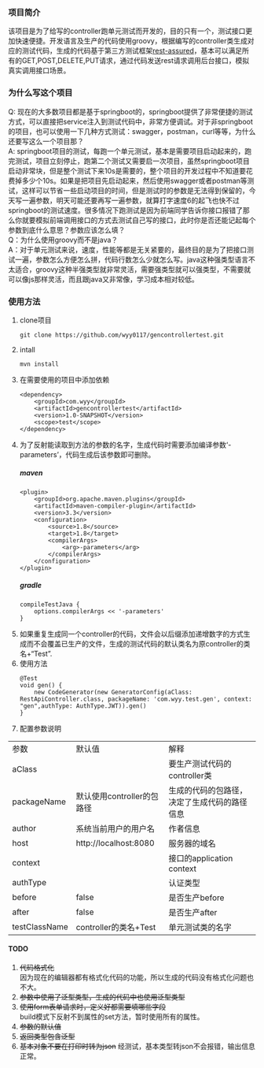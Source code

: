 ### 项目简介
该项目是为了给写的controller跑单元测试而开发的，目的只有一个，测试接口更加快速便捷。开发语言及生产的代码使用groovy，根据编写的controller类生成对应的测试代码，生成的代码基于第三方测试框架[rest-assured](https://github.com/rest-assured/rest-assured)，基本可以满足所有的GET,POST,DELETE,PUT请求，通过代码发送rest请求调用后台接口，模拟真实调用接口场景。    
### 为什么写这个项目
Q: 现在的大多数项目都是基于springboot的，springboot提供了非常便捷的测试方式，可以直接把service注入到测试代码中，非常方便调试。对于非springboot的项目，也可以使用一下几种方式测试：swagger，postman，curl等等，为什么还要写这么一个项目那？  
A: springboot项目的测试，每跑一个单元测试，基本是需要项目启动起来的，跑完测试，项目立刻停止，跑第二个测试又需要启一次项目，虽然springboot项目启动非常块，但是整个测试下来10s是需要的，整个项目的开发过程中不知道要花费掉多少个10s。如果是把项目先启动起来，然后使用swagger或者postman等测试，这样可以节省一些启动项目的时间，但是测试时的参数是无法得到保留的，今天写一遍参数，明天可能还要再写一遍参数，就算打字速度6的起飞也快不过springboot的测试速度。很多情况下跑测试是因为前端同学告诉你接口报错了那么你就要模拟前端调用接口的方式去测试自己写的接口，此时你是否还能记起每个参数到底什么意思？参数应该怎么填？  
Q：为什么使用groovy而不是java？  
A：对于单元测试来说，速度，性能等都是无关紧要的，最终目的是为了把接口测试一遍，参数怎么方便怎么拼，代码行数怎么少就怎么写。java这种强类型语言不太适合，groovy这种半强类型就非常灵活，需要强类型就可以强类型，不需要就可以像js那样灵活，而且跟java又非常像，学习成本相对较低。  
### 使用方法
1. clone项目
    ```
    git clone https://github.com/wyy0117/gencontrollertest.git
    ```
1. intall
    ```
    mvn install
    ```    
1. 在需要使用的项目中添加依赖
    ```
    <dependency>
        <groupId>com.wyy</groupId>
        <artifactId>gencontrollertest</artifactId>
        <version>1.0-SNAPSHOT</version>
        <scope>test</scope>
    </dependency>
    ```    
1. 为了反射能读取到方法的参数的名字，生成代码时需要添加编译参数‘-parameters’，代码生成后该参数即可删除。
    ##### maven
    ```
    <plugin>
        <groupId>org.apache.maven.plugins</groupId>
        <artifactId>maven-compiler-plugin</artifactId>
        <version>3.3</version>
        <configuration>
            <source>1.8</source>
            <target>1.8</target>
            <compilerArgs>
                <arg>-parameters</arg>
            </compilerArgs>
        </configuration>
    </plugin>
    ```
    ##### gradle
    ```
    compileTestJava {
        options.compilerArgs << '-parameters'
    }
    ```
1. 如果重复生成同一个controller的代码，文件会以后缀添加递增数字的方式生成而不会覆盖已生产的文件，生成的测试代码的默认类名为原controller的类名+“Test”.
1. 使用方法
    ```
    @Test
    void gen() {
        new CodeGenerator(new GeneratorConfig(aClass: RestApiController.class, packageName: 'com.wyy.test.gen', context: "gen",authType: AuthType.JWT)).gen()
    }
    ```  
1. 配置参数说明  
<table>
    <tr>
        <td>参数</td>
        <td>默认值</td>
        <td>解释</td>
    </tr>
   <tr>
      <td>aClass</td>
      <td></td>
      <td>要生产测试代码的controller类</td>
   </tr>
   <tr>
      <td>packageName</td>
      <td>默认使用controller的包路径</td>
      <td>生成的代码的包路径，决定了生成代码的路径信息</td>
   </tr>
   <tr>
      <td>author</td>
      <td>系统当前用户的用户名</td>
      <td>作者信息</td>
   </tr>
   <tr>
      <td>host</td>
      <td>http://localhost:8080</td>
      <td>服务器的域名</td>
   </tr>
   <tr>
      <td>context</td>
      <td></td>
      <td>接口的application context</td>
   </tr>
   <tr>
      <td>authType</td>
      <td></td>
      <td>认证类型</td>
   </tr>
   <tr>
      <td>before</td>
      <td>false</td>
      <td>是否生产before</td>
   </tr>
   <tr>
      <td>after</td>
      <td>false</td>
      <td>是否生产after</td>
   </tr>
   <tr>
      <td>testClassName</td>
      <td>controller的类名+Test</td>
      <td>单元测试类的名字</td>
   </tr>
</table>

#### TODO
1. ~~代码格式化~~  
    因为现在的编辑器都有格式化代码的功能，所以生成的代码没有格式化问题也不大。  
1. ~~参数中使用了泛型类型，生成的代码中也使用泛型类型~~
1. ~~使用form表单请求时，定义好都需要填哪些字段~~  
    build模式下反射不到属性的set方法，暂时使用所有的属性。
1. ~~参数的默认值~~
1. ~~返回类型包含泛型~~
1. ~~基本对象不要在打印时转为json~~
    经测试，基本类型转json不会报错，输出信息正常。
    

